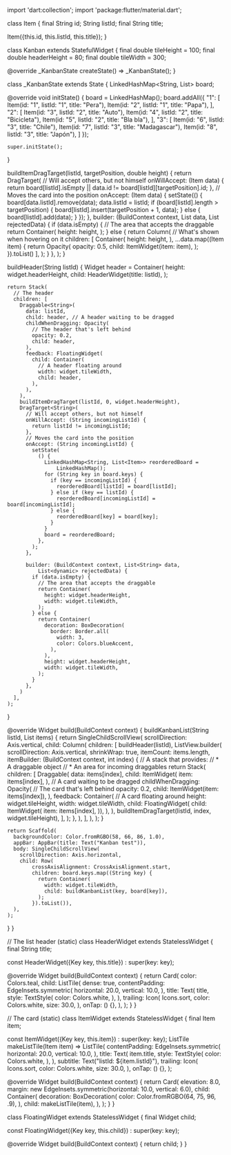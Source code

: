 import 'dart:collection';
import 'package:flutter/material.dart';

class Item {
  final String id;
  String listId;
  final String title;

  Item({this.id, this.listId, this.title});
}

class Kanban extends StatefulWidget {
  final double tileHeight = 100;
  final double headerHeight = 80;
  final double tileWidth = 300;

  @override
  _KanbanState createState() => _KanbanState();
}

class _KanbanState extends State<Kanban> {
  LinkedHashMap<String, List<Item>> board;

  @override
  void initState() {
    board = LinkedHashMap();
    board.addAll({
      "1": [
        Item(id: "1", listId: "1", title: "Pera"),
        Item(id: "2", listId: "1", title: "Papa"),
      ],
      "2": [
        Item(id: "3", listId: "2", title: "Auto"),
        Item(id: "4", listId: "2", title: "Bicicleta"),
        Item(id: "5", listId: "2", title: "Bla bla"),
      ],
      "3": [
        Item(id: "6", listId: "3", title: "Chile"),
        Item(id: "7", listId: "3", title: "Madagascar"),
        Item(id: "8", listId: "3", title: "Japón"),
      ]
    });

    super.initState();
  }

  buildItemDragTarget(listId, targetPosition, double height) {
    return DragTarget<Item>(
      // Will accept others, but not himself
      onWillAccept: (Item data) {
        return board[listId].isEmpty ||
            data.id != board[listId][targetPosition].id;
      },
      // Moves the card into the position
      onAccept: (Item data) {
        setState(() {
          board[data.listId].remove(data);
          data.listId = listId;
          if (board[listId].length > targetPosition) {
            board[listId].insert(targetPosition + 1, data);
          } else {
            board[listId].add(data);
          }
        });
      },
      builder:
          (BuildContext context, List<Item> data, List<dynamic> rejectedData) {
        if (data.isEmpty) {
          // The area that accepts the draggable
          return Container(
            height: height,
          );
        } else {
          return Column(
            // What's shown when hovering on it
            children: [
              Container(
                height: height,
              ),
              ...data.map((Item item) {
                return Opacity(
                  opacity: 0.5,
                  child: ItemWidget(item: item),
                );
              }).toList()
            ],
          );
        }
      },
    );
  }

  buildHeader(String listId) {
    Widget header = Container(
      height: widget.headerHeight,
      child: HeaderWidget(title: listId),
    );

    return Stack(
      // The header
      children: [
        Draggable<String>(
          data: listId,
          child: header, // A header waiting to be dragged
          childWhenDragging: Opacity(
            // The header that's left behind
            opacity: 0.2,
            child: header,
          ),
          feedback: FloatingWidget(
            child: Container(
              // A header floating around
              width: widget.tileWidth,
              child: header,
            ),
          ),
        ),
        buildItemDragTarget(listId, 0, widget.headerHeight),
        DragTarget<String>(
          // Will accept others, but not himself
          onWillAccept: (String incomingListId) {
            return listId != incomingListId;
          },
          // Moves the card into the position
          onAccept: (String incomingListId) {
            setState(
              () {
                LinkedHashMap<String, List<Item>> reorderedBoard =
                    LinkedHashMap();
                for (String key in board.keys) {
                  if (key == incomingListId) {
                    reorderedBoard[listId] = board[listId];
                  } else if (key == listId) {
                    reorderedBoard[incomingListId] = board[incomingListId];
                  } else {
                    reorderedBoard[key] = board[key];
                  }
                }
                board = reorderedBoard;
              },
            );
          },

          builder: (BuildContext context, List<String> data,
              List<dynamic> rejectedData) {
            if (data.isEmpty) {
              // The area that accepts the draggable
              return Container(
                height: widget.headerHeight,
                width: widget.tileWidth,
              );
            } else {
              return Container(
                decoration: BoxDecoration(
                  border: Border.all(
                    width: 3,
                    color: Colors.blueAccent,
                  ),
                ),
                height: widget.headerHeight,
                width: widget.tileWidth,
              );
            }
          },
        )
      ],
    );
  }

  @override
  Widget build(BuildContext context) {
    buildKanbanList(String listId, List<Item> items) {
      return SingleChildScrollView(
        scrollDirection: Axis.vertical,
        child: Column(
          children: [
            buildHeader(listId),
            ListView.builder(
              scrollDirection: Axis.vertical,
              shrinkWrap: true,
              itemCount: items.length,
              itemBuilder: (BuildContext context, int index) {
                // A stack that provides:
                // * A draggable object
                // * An area for incoming draggables
                return Stack(
                  children: [
                    Draggable<Item>(
                      data: items[index],
                      child: ItemWidget(
                        item: items[index],
                      ), // A card waiting to be dragged
                      childWhenDragging: Opacity(
                        // The card that's left behind
                        opacity: 0.2,
                        child: ItemWidget(item: items[index]),
                      ),
                      feedback: Container(
                        // A card floating around
                        height: widget.tileHeight,
                        width: widget.tileWidth,
                        child: FloatingWidget(
                            child: ItemWidget(
                          item: items[index],
                        )),
                      ),
                    ),
                    buildItemDragTarget(listId, index, widget.tileHeight),
                  ],
                );
              },
            ),
          ],
        ),
      );
    }

    return Scaffold(
      backgroundColor: Color.fromRGBO(58, 66, 86, 1.0),
      appBar: AppBar(title: Text("Kanban test")),
      body: SingleChildScrollView(
        scrollDirection: Axis.horizontal,
        child: Row(
            crossAxisAlignment: CrossAxisAlignment.start,
            children: board.keys.map((String key) {
              return Container(
                width: widget.tileWidth,
                child: buildKanbanList(key, board[key]),
              );
            }).toList()),
      ),
    );
  }
}

// The list header (static)
class HeaderWidget extends StatelessWidget {
  final String title;

  const HeaderWidget({Key key, this.title}) : super(key: key);

  @override
  Widget build(BuildContext context) {
    return Card(
      color: Colors.teal,
      child: ListTile(
        dense: true,
        contentPadding: EdgeInsets.symmetric(
          horizontal: 20.0,
          vertical: 10.0,
        ),
        title: Text(
          title,
          style: TextStyle(
            color: Colors.white,
          ),
        ),
        trailing: Icon(
          Icons.sort,
          color: Colors.white,
          size: 30.0,
        ),
        onTap: () {},
      ),
    );
  }
}

// The card (static)
class ItemWidget extends StatelessWidget {
  final Item item;

  const ItemWidget({Key key, this.item}) : super(key: key);
  ListTile makeListTile(Item item) => ListTile(
        contentPadding: EdgeInsets.symmetric(
          horizontal: 20.0,
          vertical: 10.0,
        ),
        title: Text(
          item.title,
          style: TextStyle(
            color: Colors.white,
          ),
        ),
        subtitle: Text("listId: ${item.listId}"),
        trailing: Icon(
          Icons.sort,
          color: Colors.white,
          size: 30.0,
        ),
        onTap: () {},
      );

  @override
  Widget build(BuildContext context) {
    return Card(
      elevation: 8.0,
      margin: new EdgeInsets.symmetric(horizontal: 10.0, vertical: 6.0),
      child: Container(
        decoration: BoxDecoration(
          color: Color.fromRGBO(64, 75, 96, .9),
        ),
        child: makeListTile(item),
      ),
    );
  }
}

class FloatingWidget extends StatelessWidget {
  final Widget child;

  const FloatingWidget({Key key, this.child}) : super(key: key);

  @override
  Widget build(BuildContext context) {
    return child;
  }
}